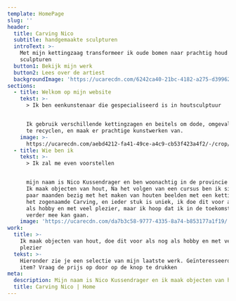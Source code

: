 ```yaml
---
template: HomePage
slug: ''
header:
  title: Carving Nico
  subtitle: handgemaakte sculpturen
  introText: >-
    Met mijn kettingzaag transformeer ik oude bomen naar prachtig houd
    sculpturen
  button1: Bekijk mijn werk
  button2: Lees over de artiest
  backgroundImage: 'https://ucarecdn.com/6242ca40-21bc-4182-a275-d39962cdc7e6/'
sections:
  - title: Welkom op mijn website
    tekst: >-
      > Ik ben eenkunstenaar die gespecialiseerd is in houtsculptuur 


      Ik gebruik verschillende kettingzagen en beitels om dode, omgevallen bomen
      te recyclen, en maak er prachtige kunstwerken van.
    image: >-
      https://ucarecdn.com/aebd4212-fa41-49ce-a4c9-cb53f423a4f2/-/crop/1630x2037/0,263/-/preview/
  - title: Wie ben ik
    tekst: >-
      > Ik zal me even voorstellen


      mijn naam is Nico Kussendrager en ben woonachtig in de provincie Drenthe.
      Ik maak objecten van hout, Na het volgen van een cursus ben ik sinds een
      paar maanden bezig met het maken van houten beelden met een kettingzaag,
      het zogenaamde Carving, en ieder stuk is uniek, ik doe dit voor als nog
      als hobby en met veel plezier, maar ik hoop dat ik in de toekomst hier
      verder mee kan gaan.
    image: 'https://ucarecdn.com/da7b3c58-9777-4335-8a74-b853177a1f19/'
work:
  title: >-
    Ik maak objecten van hout, doe dit voor als nog als hobby en met veel
    plezier
  tekst: >-
    Hieronder zie je een selectie van mijn laatste werk. Geïnteresseerd in een
    item? Vraag de prijs op door op de knop te drukken
meta:
  description: Mijn naam is Nico Kussendrager en ik maak objecten van hout.
  title: Carving Nico | Home
---
```

